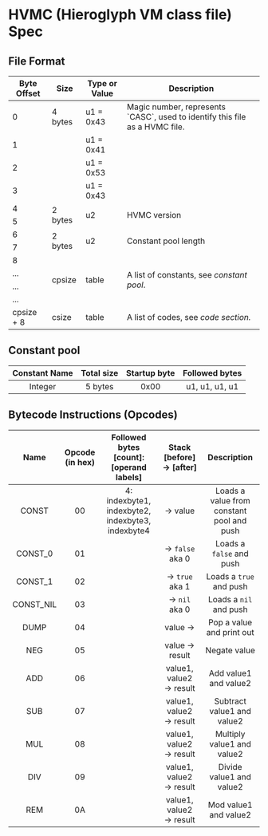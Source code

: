 # HVMC (Hieroglyph VM class file) Spec

## File Format

<table class="tg">
<thead>
  <tr>
    <th class="tg-0pky">Byte Offset</th>
    <th class="tg-0pky">Size</th>
    <th class="tg-0pky">Type or Value</th>
    <th class="tg-0pky">Description</th>
  </tr>
</thead>
<tbody>
  <tr>
    <td class="tg-0pky">0</td>
    <td class="tg-0pky">4 bytes</td>
    <td class="tg-0pky">u1 = 0x43</td>
    <td class="tg-0pky">Magic number, represents `CASC`, used to identify this file as a HVMC file.</td>
  </tr>
  <tr>
    <td class="tg-0pky">1</td>
    <td class="tg-0pky"></td>
    <td class="tg-0pky">u1 = 0x41</td>
    <td class="tg-0pky"></td>
  </tr>
  <tr>
    <td class="tg-0pky">2</td>
    <td class="tg-0pky"></td>
    <td class="tg-0pky">u1 = 0x53</td>
    <td class="tg-0pky"></td>
  </tr>
  <tr>
    <td class="tg-0pky">3</td>
    <td class="tg-0pky"></td>
    <td class="tg-0pky">u1 = 0x43</td>
    <td class="tg-0pky"></td>
  </tr>
  <tr>
    <td class="tg-0pky">4</td>
    <td class="tg-0pky" rowspan="2">2 bytes</td>
    <td class="tg-0pky" rowspan="2">u2</td>
    <td class="tg-0pky" rowspan="2">HVMC version</td>
  </tr>
  <tr>
    <td class="tg-0pky">5</td>
  </tr>
  <tr>
    <td class="tg-0pky">6</td>
    <td class="tg-0pky" rowspan="2">2 bytes</td>
    <td class="tg-0pky" rowspan="2">u2</td>
    <td class="tg-0pky" rowspan="2">Constant pool length</td>
  </tr>
  <tr>
    <td class="tg-0pky">7</td>
  </tr>
  <tr>
    <td class="tg-0pky">8</td>
    <td class="tg-0pky" rowspan="4">cpsize</td>
    <td class="tg-0pky" rowspan="4">table</td>
    <td class="tg-0pky" rowspan="4">A list of constants, see <span style="font-style:italic">constant pool</span><span style="font-style:normal">.</span></td>
  </tr>
  <tr>
    <td class="tg-0pky">...</td>
  </tr>
  <tr>
    <td class="tg-0pky">...</td>
  </tr>
  <tr>
    <td class="tg-0pky">...</td>
  </tr>
  <tr>
    <td class="tg-0pky">cpsize + 8</td>
    <td class="tg-0pky">csize</td>
    <td class="tg-0pky">table</td>
    <td class="tg-0pky">A list of codes, see <span style="font-style:italic">code section.</span></td>
  </tr>
</tbody>
</table>

## Constant pool

| Constant Name | Total size | Startup byte | Followed bytes |
|:-------------:|:----------:|:------------:|:--------------:|
| Integer | 5 bytes | 0x00 | u1, u1, u1, u1 |

## Bytecode Instructions (Opcodes)

| Name | Opcode <br/> (in hex) | Followed bytes <br/> [count]: [operand labels] | Stack <br/> [before] -> [after] | Description |
|:----:|:---------------------:|:----------------------------------------------:|:-------------------------------:|:-----------:|
| CONST | 00 | 4: indexbyte1, indexbyte2, indexbyte3, indexbyte4 | → value | Loads a value from constant pool and push |
| CONST_0 | 01 | | → `false` aka 0 | Loads a `false` and push |
| CONST_1 | 02 | | → `true` aka 1 | Loads a `true` and push |
| CONST_NIL | 03 | | → `nil` aka 0 | Loads a `nil` and push |
| DUMP | 04 | | value → | Pop a value and print out |
| NEG | 05 | | value → result | Negate value |
| ADD | 06 | | value1, value2 → result | Add value1 and value2 |
| SUB | 07 | | value1, value2 → result | Subtract value1 and value2 |
| MUL | 08 | | value1, value2 → result | Multiply value1 and value2 |
| DIV | 09 | | value1, value2 → result | Divide value1 and value2 |
| REM | 0A | | value1, value2 → result | Mod value1 and value2 |

